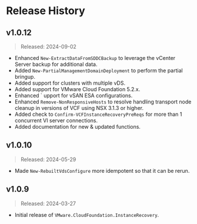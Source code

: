 # Release History

## v1.0.12

> Released: 2024-09-02

- Enhanced `New-ExtractDataFromSDDCBackup` to leverage the vCenter Server backup for additional data.
- Added `New-PartialManagementDomainDeployment` to perform the partial bringup.
- Added support for clusters with multiple vDS.
- Added support for VMware Cloud Foundation 5.2.x.
- Enhanced ` upport for vSAN ESA configurations.
- Enhanced `Remove-NonResponsiveHosts` to resolve handling transport node cleanup in versions of VCF using NSX 3.1.3 or higher.
- Added check to `Confirm-VCFInstanceRecoveryPreReqs` for more than 1 concurrent VI server connections.
- Added documentation for new & updated functions.

## v1.0.10

> Released: 2024-05-29

- Made `New-RebuiltVdsConfigure` more idempotent so that it can be rerun.

## v1.0.9

> Released: 2024-03-27

- Initial release of `VMware.CloudFoundation.InstanceRecovery`.
